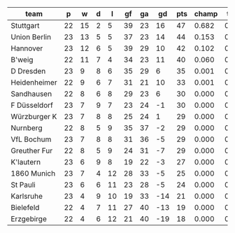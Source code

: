 |     team     | p  | w  | d | l  | gf | ga | gd  | pts | champ | top2  | top3  | top4  |  5-7  | bot4  | bot3  | bot2  |
|--------------|----|----|---|----|----|----|-----|-----|-------|-------|-------|-------|-------|-------|-------|-------|
| Stuttgart    | 22 | 15 | 2 |  5 | 39 | 23 |  16 |  47 | 0.682 | 0.880 | 0.965 | 0.994 | 0.006 | 0.000 | 0.000 | 0.000|
| Union Berlin | 23 | 13 | 5 |  5 | 37 | 23 |  14 |  44 | 0.153 | 0.490 | 0.759 | 0.926 | 0.072 | 0.000 | 0.000 | 0.000|
| Hannover     | 23 | 12 | 6 |  5 | 39 | 29 |  10 |  42 | 0.102 | 0.358 | 0.646 | 0.864 | 0.130 | 0.000 | 0.000 | 0.000|
| B'weig       | 22 | 11 | 7 |  4 | 34 | 23 |  11 |  40 | 0.060 | 0.239 | 0.493 | 0.771 | 0.215 | 0.000 | 0.000 | 0.000|
| D Dresden    | 23 |  9 | 8 |  6 | 35 | 29 |   6 |  35 | 0.001 | 0.012 | 0.047 | 0.159 | 0.593 | 0.001 | 0.000 | 0.000|
| Heidenheimer | 22 |  9 | 6 |  7 | 31 | 21 |  10 |  33 | 0.001 | 0.017 | 0.065 | 0.190 | 0.581 | 0.001 | 0.000 | 0.000|
| Sandhausen   | 22 |  8 | 6 |  8 | 29 | 23 |   6 |  30 | 0.000 | 0.003 | 0.016 | 0.051 | 0.416 | 0.013 | 0.003 | 0.001|
| F Düsseldorf | 23 |  7 | 9 |  7 | 23 | 24 |  -1 |  30 | 0.000 | 0.000 | 0.002 | 0.009 | 0.168 | 0.054 | 0.018 | 0.005|
| Würzburger K | 23 |  7 | 8 |  8 | 25 | 24 |   1 |  29 | 0.000 | 0.000 | 0.001 | 0.007 | 0.179 | 0.057 | 0.021 | 0.006|
| Nurnberg     | 22 |  8 | 5 |  9 | 35 | 37 |  -2 |  29 | 0.000 | 0.001 | 0.004 | 0.015 | 0.258 | 0.040 | 0.013 | 0.004|
| VfL Bochum   | 23 |  7 | 8 |  8 | 31 | 36 |  -5 |  29 | 0.000 | 0.000 | 0.000 | 0.005 | 0.121 | 0.091 | 0.035 | 0.009|
| Greuther Fur | 22 |  8 | 5 |  9 | 24 | 31 |  -7 |  29 | 0.000 | 0.000 | 0.001 | 0.007 | 0.143 | 0.094 | 0.038 | 0.012|
| K'lautern    | 23 |  6 | 9 |  8 | 19 | 22 |  -3 |  27 | 0.000 | 0.000 | 0.001 | 0.002 | 0.083 | 0.133 | 0.056 | 0.014|
| 1860 Munich  | 23 |  7 | 4 | 12 | 28 | 33 |  -5 |  25 | 0.000 | 0.000 | 0.000 | 0.000 | 0.019 | 0.393 | 0.198 | 0.080|
| St Pauli     | 23 |  6 | 6 | 11 | 23 | 28 |  -5 |  24 | 0.000 | 0.000 | 0.000 | 0.000 | 0.013 | 0.449 | 0.243 | 0.102|
| Karlsruhe    | 23 |  4 | 9 | 10 | 19 | 33 | -14 |  21 | 0.000 | 0.000 | 0.000 | 0.000 | 0.001 | 0.890 | 0.783 | 0.565|
| Bielefeld    | 22 |  4 | 7 | 11 | 27 | 40 | -13 |  19 | 0.000 | 0.000 | 0.000 | 0.000 | 0.001 | 0.849 | 0.725 | 0.483|
| Erzgebirge   | 22 |  4 | 6 | 12 | 21 | 40 | -19 |  18 | 0.000 | 0.000 | 0.000 | 0.000 | 0.000 | 0.937 | 0.867 | 0.720|
